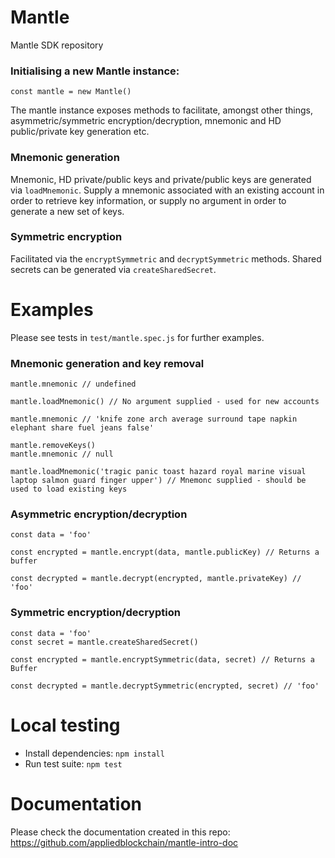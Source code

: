 # Mantle

Mantle SDK repository

### Initialising a new Mantle instance:

`const mantle = new Mantle()`

The mantle instance exposes methods to facilitate, amongst other things, asymmetric/symmetric encryption/decryption, mnemonic and HD public/private key generation etc.

### Mnemonic generation

Mnemonic, HD private/public keys and private/public keys are generated via `loadMnemonic`. Supply a mnemonic associated with an existing account in order to retrieve key information, or supply no argument in order to generate a new set of keys.

### Symmetric encryption

Facilitated via the `encryptSymmetric` and `decryptSymmetric` methods. Shared secrets can be generated via `createSharedSecret`.


# Examples

Please see tests in `test/mantle.spec.js` for further examples.

### Mnemonic generation and key removal

```
mantle.mnemonic // undefined

mantle.loadMnemonic() // No argument supplied - used for new accounts

mantle.mnemonic // 'knife zone arch average surround tape napkin elephant share fuel jeans false'

mantle.removeKeys()
mantle.mnemonic // null

mantle.loadMnemonic('tragic panic toast hazard royal marine visual laptop salmon guard finger upper') // Mnemonc supplied - should be used to load existing keys
```

### Asymmetric encryption/decryption

```
const data = 'foo'

const encrypted = mantle.encrypt(data, mantle.publicKey) // Returns a buffer

const decrypted = mantle.decrypt(encrypted, mantle.privateKey) // 'foo'
```

### Symmetric encryption/decryption

```
const data = 'foo'
const secret = mantle.createSharedSecret()

const encrypted = mantle.encryptSymmetric(data, secret) // Returns a Buffer

const decrypted = mantle.decryptSymmetric(encrypted, secret) // 'foo'
```

# Local testing

- Install dependencies: `npm install`
- Run test suite: `npm test`

# Documentation

Please check the documentation created in this repo: https://github.com/appliedblockchain/mantle-intro-doc
